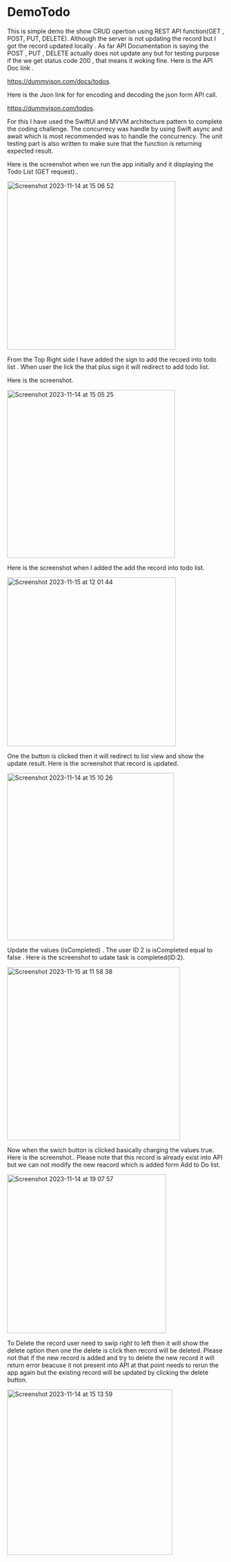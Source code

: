 # DemoTodo

This is simple demo the show CRUD opertion using REST API function(GET , POST, PUT, DELETE). Although the server is not updating the record but I got the record updated locally . As far API Documentation is saying the POST , PUT , DELETE actually does not update any but for testing purpose if the we get status code 200 , that means it woking fine. Here is the API Doc link .

https://dummyjson.com/docs/todos. 

Here is the Json link for for encoding and decoding the json form API call. 

https://dummyjson.com/todos.

For this I have used the SwiftUI and MVVM architecture pattern to complete the coding challenge. The concurrecy was handle by using Swift async and await which is most recommended was to handle the concurrency. The  unit testing part is also written to make sure that the function is returning expected result.

Here is the screenshot when we run the app initially and it displaying the Todo List (GET request)..

<img width="390" alt="Screenshot 2023-11-14 at 15 06 52" src="https://github.com/MohammadHossanICT/DemoTodo/assets/100123501/be2201c7-adbe-4f9d-90bc-c483391040a9">

From the Top Right side I have added the sign to add the recoed into todo list . When user the lick the that plus sign it will redirect to add todo list. 

Here is the screenshot.

<img width="389" alt="Screenshot 2023-11-14 at 15 05 25" src="https://github.com/MohammadHossanICT/DemoTodo/assets/100123501/41092b7a-3555-4c57-8453-7fbefa4710d5">

Here is the screenshot when I added the add the record into todo list.

<img width="391" alt="Screenshot 2023-11-15 at 12 01 44" src="https://github.com/MohammadHossanICT/DemoTodo/assets/100123501/eb6ac4f7-8a1a-488f-b940-3ded94d3fc7b">


One the button is clicked then it will redirect  to list view and show the update result. Here is the screenshot that record is updated. 

<img width="387" alt="Screenshot 2023-11-14 at 15 10 26" src="https://github.com/MohammadHossanICT/DemoTodo/assets/100123501/9866a8b7-15e7-4406-afde-3028105a1769">

Update the values (isCompleted) . The user ID 2 is isCompleted equal to false . Here is the screenshot to udate task is completed(ID:2).

<img width="401" alt="Screenshot 2023-11-15 at 11 58 38" src="https://github.com/MohammadHossanICT/DemoTodo/assets/100123501/6bf486e0-df77-4083-a283-88b4524ff629">

Now when the swich button is clicked basically charging the values true. Here is the screenshot.. Please note that this record is already exist into API but we can not modify the new reacord which is added form Add to Do list.

<img width="368" alt="Screenshot 2023-11-14 at 19 07 57" src="https://github.com/MohammadHossanICT/DemoTodo/assets/100123501/0461cda0-d17a-4244-a93b-815e8d812b84">

To Delete the record user need to swip right to left then it will show the delete option then one the delete is click then record will be deleted. Please not that if the new record is  added and try to delete the new record it will return error beacuse it not present into API at that point needs to rerun the app again but the existing record will be updated by clicking the delete button. 


<img width="383" alt="Screenshot 2023-11-14 at 15 13 59" src="https://github.com/MohammadHossanICT/DemoTodo/assets/100123501/7c0fac47-2921-4515-9a4b-c33933040f6c">












